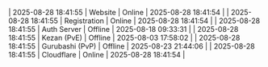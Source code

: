 | 2025-08-28 18:41:55 | Website | Online | 2025-08-28 18:41:54 |
| 2025-08-28 18:41:55 | Registration | Online | 2025-08-28 18:41:54 |
| 2025-08-28 18:41:55 | Auth Server | Offline | 2025-08-18 09:33:31 |
| 2025-08-28 18:41:55 | Kezan (PvE) | Offline | 2025-08-03 17:58:02 |
| 2025-08-28 18:41:55 | Gurubashi (PvP) | Offline | 2025-08-23 21:44:06 |
| 2025-08-28 18:41:55 | Cloudflare | Online | 2025-08-28 18:41:54 |
